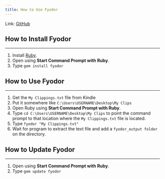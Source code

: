 ```yaml
---
title: How to Use Fyodor
---
```

Link: [GitHub](https://github.com/rccavalcanti/fyodor)

## How to Install Fyodor
---
1. Install [Ruby](https://www.ruby-lang.org/en/).
2. Open using **Start Command Prompt with Ruby**.
3. Type ```gem install fyodor```


## How to Use Fyodor
---
1. Get the ```My Clippings.txt``` file from Kindle
2. Put it somewhere like ```C:\Users\USERNAME\Desktop\My Clips```
3. Open Ruby using **Start Command Prompt with Ruby**.
4. Type ```cd C:\Users\USERNAME\Desktop\My Clips``` to point the command prompt to that location where the ```My Clippings.txt``` file is located.
5. Type ```fyodor "My Clippings.txt"```
6. Wait for program to extract the text file and add a ```fyodor_output folder``` on the directory.


## How to Update Fyodor
---
1. Open using **Start Command Prompt with Ruby**.
2. Type ```gem update fyodor```